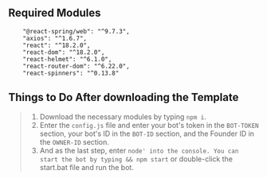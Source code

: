 ## Required Modules
```
    "@react-spring/web": "^9.7.3",
    "axios": "^1.6.7",
    "react": "^18.2.0",
    "react-dom": "^18.2.0",
    "react-helmet": "^6.1.0",
    "react-router-dom": "^6.22.0",
    "react-spinners": "^0.13.8"
```

## Things to Do After downloading the Template
> 1. Download the necessary modules by typing `npm i`.
> 2. Enter the `config.js` file and enter your bot's token in the `BOT-TOKEN` section, your bot's ID in the `BOT-ID` section, and the Founder ID in the `OWNER-ID` section.
> 3. And as the last step, enter `node' into the console. You can start the bot by typing && npm start` or double-click the start.bat file and run the bot.
